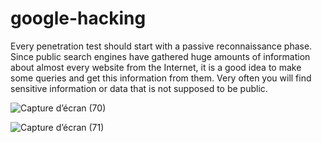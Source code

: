 # google-hacking
Every penetration test should start with a passive reconnaissance phase. Since public search engines have gathered huge amounts of information about almost every website from the Internet, it is a good idea to make some queries and get this information from them. Very often you will find sensitive information or data that is not supposed to be public.


![Capture d’écran (70)](https://github.com/0-plxux/google-hacking/assets/163966277/d8ce3640-ef28-4674-a96b-155e87737be5)


![Capture d’écran (71)](https://github.com/0-plxux/google-hacking/assets/163966277/64c37405-648c-46c2-bbf2-a683503e8afb)
